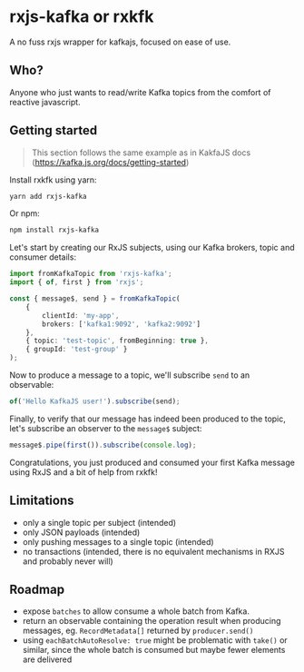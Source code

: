 # rxjs-kafka or rxkfk

A no fuss rxjs wrapper for kafkajs, focused on ease of use.

## Who?

Anyone who just wants to read/write Kafka topics from the comfort of reactive javascript.

## Getting started

> This section follows the same example as in KakfaJS docs (<https://kafka.js.org/docs/getting-started>)

Install rxkfk using yarn:

```bash
yarn add rxjs-kafka
```

Or npm:

```bash
npm install rxjs-kafka
```

Let's start by creating our RxJS subjects, using our Kafka brokers, topic and consumer details:

```typescript
import fromKafkaTopic from 'rxjs-kafka';
import { of, first } from 'rxjs';

const { message$, send } = fromKafkaTopic(
    {
        clientId: 'my-app',
        brokers: ['kafka1:9092', 'kafka2:9092']
    },
    { topic: 'test-topic', fromBeginning: true },
    { groupId: 'test-group' }
);
```

Now to produce a message to a topic, we'll subscribe `send` to an observable:

```typescript
of('Hello KafkaJS user!').subscribe(send);
```

Finally, to verify that our message has indeed been produced to the topic, let's subscribe an observer to the `message$` subject:

```typescript
message$.pipe(first()).subscribe(console.log);
```

Congratulations, you just produced and consumed your first Kafka message using RxJS and a bit of help from rxkfk!

## Limitations

-   only a single topic per subject (intended)
-   only JSON payloads (intended)
-   only pushing messages to a single topic (intended)
-   no transactions (intended, there is no equivalent mechanisms in RXJS and probably never will)

## Roadmap

-   expose `batches` to allow consume a whole batch from Kafka.
-   return an observable containing the operation result when producing messages, eg. `RecordMetadata[]` returned by `producer.send()`
-   using `eachBatchAutoResolve: true` might be problematic with `take()` or similar, since the whole batch is consumed but maybe fewer elements are delivered
